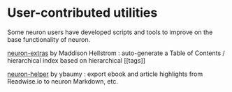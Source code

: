 # User-contributed utilities

Some neuron users have developed scripts and tools to improve on the base functionality of neuron.

[neuron-extras](https://github.com/b0o/neuron-extras) by Maddison Hellstrom
: auto-generate a Table of Contents / hierarchical index based on hierarchical [[tags]]

[neuron-helper] by ybaumy
: export ebook and article highlights from Readwise.io to neuron Markdown, etc.

[neuron-helper]: https://github.com/zettelzottel/neuron-helper
